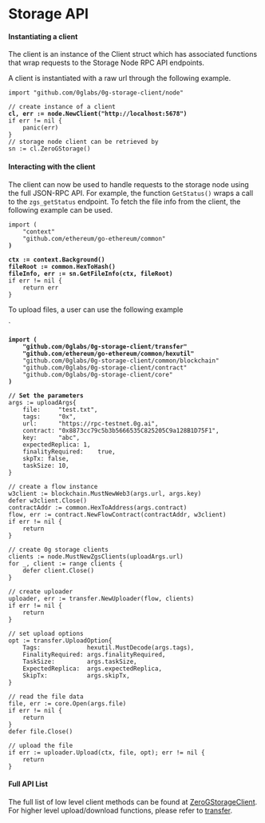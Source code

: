 # Storage API

#### Instantiating a client <a href="#instantiating-a-client" id="instantiating-a-client"></a>

The client is an instance of the Client struct which has associated functions that wrap requests to the Storage Node RPC API endpoints.

A client is instantiated with a raw url through the following example.

<pre class="language-go"><code class="lang-go">import "github.com/0glabs/0g-storage-client/node"

// create instance of a client
<strong>cl, err := node.NewClient("http://localhost:5678")
</strong>if err != nil {
    panic(err)
}
// storage node client can be retrieved by
sn := cl.ZeroGStorage()
</code></pre>

#### Interacting with the client <a href="#interacting-with-a-client" id="interacting-with-a-client"></a>

The client can now be used to handle requests to the storage node using the full JSON-RPC API. For example, the function `GetStatus()` wraps a call to the `zgs_getStatus` endpoint. To fetch the file info from the client, the following example can be used.

<pre class="language-go"><code class="lang-go">import (
    "context"
    "github.com/ethereum/go-ethereum/common"
<strong>)
</strong><strong>
</strong><strong>ctx := context.Background()
</strong><strong>fileRoot := common.HexToHash()
</strong><strong>fileInfo, err := sn.GetFileInfo(ctx, fileRoot)
</strong>if err != nil {
    return err
}
</code></pre>

To upload files, a user can use the following example

\`

<pre class="language-go"><code class="lang-go"><strong>import (    
</strong><strong>    "github.com/0glabs/0g-storage-client/transfer"
</strong><strong>    "github.com/ethereum/go-ethereum/common/hexutil"
</strong>    "github.com/0glabs/0g-storage-client/common/blockchain"
    "github.com/0glabs/0g-storage-client/contract"
    "github.com/0glabs/0g-storage-client/core"
<strong>)
</strong><strong>
</strong><strong>// Set the parameters
</strong>args := uploadArgs{
    file:     "test.txt",
    tags:     "0x",
    url:      "https://rpc-testnet.0g.ai",
    contract: "0x8873cc79c5b3b5666535C825205C9a128B1D75F1",
    key:      "abc",
    expectedReplica: 1,
    finalityRequired:    true,
    skpTx: false,
    taskSize: 10,
}

// create a flow instance
w3client := blockchain.MustNewWeb3(args.url, args.key)
defer w3client.Close()
contractAddr := common.HexToAddress(args.contract)
flow, err := contract.NewFlowContract(contractAddr, w3client)
if err != nil {
    return
}

// create 0g storage clients
clients := node.MustNewZgsClients(uploadArgs.url)
for _, client := range clients {
    defer client.Close()
}

// create uploader
uploader, err := transfer.NewUploader(flow, clients)
if err != nil {
    return
}

// set upload options
opt := transfer.UploadOption{
    Tags:             hexutil.MustDecode(args.tags),
    FinalityRequired: args.finalityRequired,
    TaskSize:         args.taskSize,
    ExpectedReplica:  args.expectedReplica,
    SkipTx:           args.skipTx,
}

// read the file data
file, err := core.Open(args.file)
if err != nil {
    return
}
defer file.Close()

// upload the file
if err := uploader.Upload(ctx, file, opt); err != nil {
    return
}
</code></pre>

#### Full API List&#x20;

The full list of low level client methods can be found at [ZeroGStorageClient](https://pkg.go.dev/github.com/0glabs/0g-storage-client@v0.3.0/node#ZeroGStorageClient). For higher level upload/download functions, please refer to [transfer](https://pkg.go.dev/github.com/0glabs/0g-storage-client@v0.3.0/transfer).
